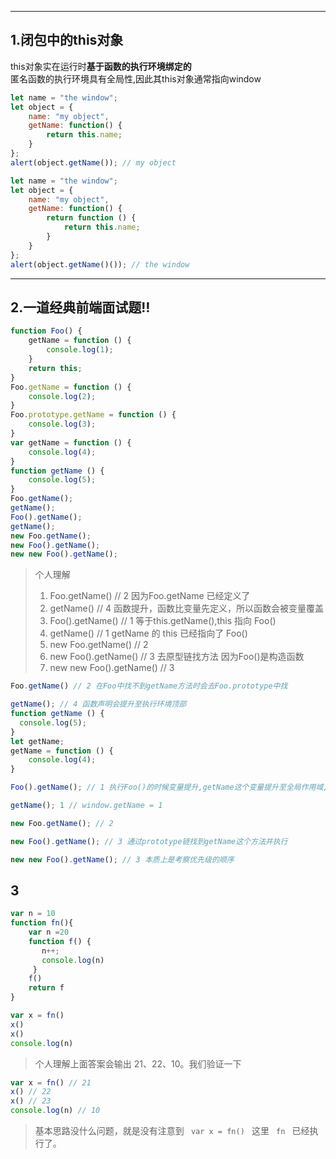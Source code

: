 
---
## 1.闭包中的this对象
this对象实在运行时**基于函数的执行环境绑定的**  
匿名函数的执行环境具有全局性,因此其this对象通常指向window  
```js
let name = "the window";
let object = {
    name: "my object",
    getName: function() {
        return this.name;
    }
};
alert(object.getName()); // my object
```
```js
let name = "the window";
let object = {
    name: "my object",
    getName: function() {
        return function () {
            return this.name;
        }
    }
};
alert(object.getName()()); // the window
```

---
## 2.一道经典前端面试题:bangbang:
```js
function Foo() {
    getName = function () {
        console.log(1);
    }
    return this;
}
Foo.getName = function () {
    console.log(2);
}
Foo.prototype.getName = function () {
    console.log(3);
}
var getName = function () {
    console.log(4);
}
function getName () {
    console.log(5);
}
Foo.getName();
getName();
Foo().getName();
getName();
new Foo.getName();
new Foo().getName();
new new Foo().getName();
```
> 个人理解  
> 1. Foo.getName() // 2 因为Foo.getName 已经定义了
> 2. getName() // 4 函数提升，函数比变量先定义，所以函数会被变量覆盖
> 3. Foo().getName() // 1 等于this.getName(),this 指向 Foo()
> 4. getName() // 1 getName 的 this 已经指向了 Foo()
> 5. new Foo.getName() // 2
> 6. new Foo().getName() // 3 去原型链找方法 因为Foo()是构造函数
> 7. new new Foo().getName() // 3
```js
Foo.getName() // 2 在Foo中找不到getName方法时会去Foo.prototype中找
```
```js
getName(); // 4 函数声明会提升至执行环境顶部
function getName () {
  console.log(5);
}
let getName;
getName = function () {
    console.log(4);
}
```
```js
Foo().getName(); // 1 执行Foo()的时候变量提升,getName这个变量提升至全局作用域,所以this.getName() => window.getName = 1
```
```js
getName(); 1 // window.getName = 1
```
```js
new Foo.getName(); // 2
```
```js
new Foo().getName(); // 3 通过prototype链找到getName这个方法并执行
```
```js
new new Foo().getName(); // 3 本质上是考察优先级的顺序
```

## 3
```js
var n = 10
function fn(){
    var n =20
    function f() {
       n++;
       console.log(n)
     }
    f()
    return f
}

var x = fn()
x()
x()
console.log(n)
```
> 个人理解上面答案会输出 21、22、10。我们验证一下
```js
var x = fn() // 21
x() // 22
x() // 23
console.log(n) // 10
```
> 基本思路没什么问题，就是没有注意到 <code> var x = fn() </code> 这里 <code> fn </code> 已经执行了。